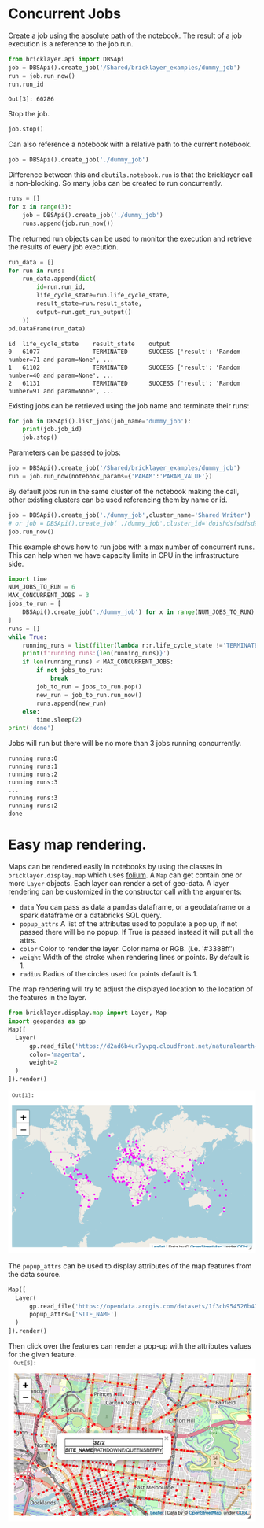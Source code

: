 # Concurrent Jobs

Create a job using the absolute path of the notebook. The result of a job execution is a reference to the job run.

```python
from bricklayer.api import DBSApi
job = DBSApi().create_job('/Shared/bricklayer_examples/dummy_job')
run = job.run_now()
run.run_id
```
```
Out[3]: 60286
```
Stop the job.
```python
job.stop()
```
Can also reference a notebook with a relative path to the current notebook.
```python
job = DBSApi().create_job('./dummy_job')
```
Difference between this and `dbutils.notebook.run` is that the bricklayer call is non-blocking. So many jobs can be created to run concurrently.
```python
runs = []
for x in range(3):
    job = DBSApi().create_job('./dummy_job')
    runs.append(job.run_now())
```
The returned run objects can be used to monitor the execution and retrieve the results of every job execution.
```python
run_data = []
for run in runs:
    run_data.append(dict(
        id=run.run_id,
        life_cycle_state=run.life_cycle_state,
        result_state=run.result_state,
        output=run.get_run_output()
    ))
pd.DataFrame(run_data)
```

```
id	life_cycle_state	result_state	output
0	61077	            TERMINATED	    SUCCESS	{'result': 'Random number=71 and param=None', ...
1	61102	            TERMINATED	    SUCCESS	{'result': 'Random number=40 and param=None', ...
2	61131	            TERMINATED	    SUCCESS	{'result': 'Random number=91 and param=None', ...
```
Existing jobs can be retrieved using the job name and terminate their runs:
```python
for job in DBSApi().list_jobs(job_name='dummy_job'):
    print(job.job_id)
    job.stop()
```
Parameters can be passed to jobs:
```python
job = DBSApi().create_job('/Shared/bricklayer_examples/dummy_job')
run = job.run_now(notebook_params={'PARAM':'PARAM_VALUE'})
```
By default jobs run in the same cluster of the notebook making the call, other existing clusters can be used referencing them by name or id.
```python
job = DBSApi().create_job('./dummy_job',cluster_name='Shared Writer')
# or job = DBSApi().create_job('./dummy_job',cluster_id='doishdsfsdfsd9f80dfsdf098')
job.run_now()
```
This example shows how to run jobs with a max number of concurrent runs. This can help when we have capacity limits in CPU in the infrastructure side.
```python
import time
NUM_JOBS_TO_RUN = 6
MAX_CONCURRENT_JOBS = 3
jobs_to_run = [
    DBSApi().create_job('./dummy_job') for x in range(NUM_JOBS_TO_RUN)
]
runs = []
while True:
    running_runs = list(filter(lambda r:r.life_cycle_state !='TERMINATED', runs))
    print(f'running runs:{len(running_runs)}')
    if len(running_runs) < MAX_CONCURRENT_JOBS:
        if not jobs_to_run:
            break
        job_to_run = jobs_to_run.pop()
        new_run = job_to_run.run_now()
        runs.append(new_run)
    else:
        time.sleep(2)
print('done')
```
Jobs will run but there will be no more than 3 jobs running concurrently.
```
running runs:0
running runs:1
running runs:2
running runs:3
...
running runs:3
running runs:2
done
```

# Easy map rendering.
Maps can be rendered easily in notebooks by using the classes in `bricklayer.display.map` which uses [folium](https://github.com/python-visualization/folium). A `Map` can get contain one or more `Layer` objects. Each layer can render a set of geo-data. A layer rendering can be customized in the constructor call with the arguments:

- `data` You can pass as data a pandas dataframe, or a geodataframe or a spark dataframe or a databricks SQL query.
- `popup_attrs` A list of the attributes used to populate a pop up, if not passed there will be no popup. If True is passed instead it will put all the attrs.
- `color` Color to render the layer. Color name or RGB. (i.e. '#3388ff')
- `weight` Width of the stroke when rendering lines or points. By default is 1.
- `radius` Radius of the circles used for points default is 1.

The map rendering will try to adjust the displayed location to the location of the features in the layer.

```python
from bricklayer.display.map import Layer, Map
import geopandas as gp
Map([
  Layer(
      gp.read_file('https://d2ad6b4ur7yvpq.cloudfront.net/naturalearth-3.3.0/ne_110m_populated_places_simple.geojson'),
      color='magenta',
      weight=2
  )
]).render()
```
![map_demo1](map_demo1.png)

The `popup_attrs` can be used to display attributes of the map features from the data source.
```python
Map([
  Layer(
      gp.read_file('https://opendata.arcgis.com/datasets/1f3cb954526b471596dbffa30e56bb32_0.geojson'),
      popup_attrs=['SITE_NAME']
  )
]).render()
```
Then click over the features can render a pop-up with the attributes values for the given feature.
![map_demo1](map_demo2.png)
